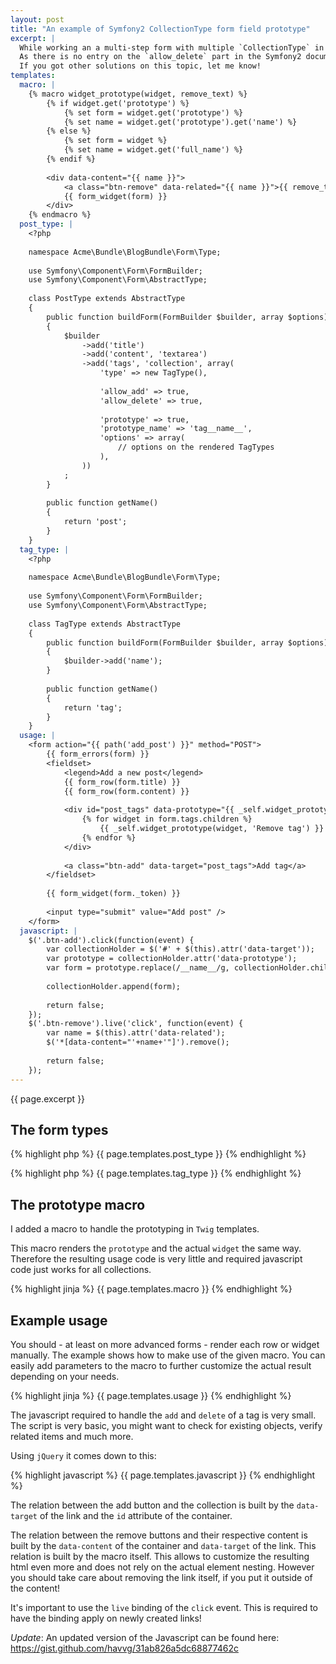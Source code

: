 ```yaml
---
layout: post
title: "An example of Symfony2 CollectionType form field prototype"
excerpt: |
  While working an a multi-step form with multiple `CollectionType` in it, I came across the issue requiring a generic solution for handling `allow_add` and `allow_delete` on a collection.
  As there is no entry on the `allow_delete` part in the Symfony2 documentation itself, this solution may not be the best way to do it.
  If you got other solutions on this topic, let me know!
templates:
  macro: |
    {% macro widget_prototype(widget, remove_text) %}
        {% if widget.get('prototype') %}
            {% set form = widget.get('prototype') %}
            {% set name = widget.get('prototype').get('name') %}
        {% else %}
            {% set form = widget %}
            {% set name = widget.get('full_name') %}
        {% endif %}
    
        <div data-content="{{ name }}">
            <a class="btn-remove" data-related="{{ name }}">{{ remove_text }}</a>
            {{ form_widget(form) }}
        </div>
    {% endmacro %}
  post_type: |
    <?php
    
    namespace Acme\Bundle\BlogBundle\Form\Type;
    
    use Symfony\Component\Form\FormBuilder;
    use Symfony\Component\Form\AbstractType;
    
    class PostType extends AbstractType
    {
        public function buildForm(FormBuilder $builder, array $options)
        {
            $builder
                ->add('title')
                ->add('content', 'textarea')
                ->add('tags', 'collection', array(
                    'type' => new TagType(),
                    
                    'allow_add' => true,
                    'allow_delete' => true,
                    
                    'prototype' => true,
                    'prototype_name' => 'tag__name__',
                    'options' => array(
                        // options on the rendered TagTypes
                    ),
                ))
            ;
        }
        
        public function getName()
        {
            return 'post';
        }
    }
  tag_type: |
    <?php
    
    namespace Acme\Bundle\BlogBundle\Form\Type;
    
    use Symfony\Component\Form\FormBuilder;
    use Symfony\Component\Form\AbstractType;
    
    class TagType extends AbstractType
    {
        public function buildForm(FormBuilder $builder, array $options)
        {
            $builder->add('name');
        }
        
        public function getName()
        {
            return 'tag';
        }
    }
  usage: |
    <form action="{{ path('add_post') }}" method="POST">
        {{ form_errors(form) }}
        <fieldset>
            <legend>Add a new post</legend>
            {{ form_row(form.title) }}
            {{ form_row(form.content) }}
            
            <div id="post_tags" data-prototype="{{ _self.widget_prototype(form.tags, 'Remove tag')|escape }}">
                {% for widget in form.tags.children %}
                    {{ _self.widget_prototype(widget, 'Remove tag') }}
                {% endfor %}
            </div>
            
            <a class="btn-add" data-target="post_tags">Add tag</a>
        </fieldset>
        
        {{ form_widget(form._token) }}
        
        <input type="submit" value="Add post" />
    </form>
  javascript: |
    $('.btn-add').click(function(event) {
        var collectionHolder = $('#' + $(this).attr('data-target'));
        var prototype = collectionHolder.attr('data-prototype');
        var form = prototype.replace(/__name__/g, collectionHolder.children().length);
    
        collectionHolder.append(form);
    
        return false;
    });
    $('.btn-remove').live('click', function(event) {
        var name = $(this).attr('data-related');
        $('*[data-content="'+name+'"]').remove();
    
        return false;
    });
---
```


{{ page.excerpt }}

## The form types

{% highlight php %}
{{ page.templates.post_type }}
{% endhighlight %}

{% highlight php %}
{{ page.templates.tag_type }}
{% endhighlight %}

## The prototype macro

I added a macro to handle the prototyping in `Twig` templates.

This macro renders the `prototype` and the actual `widget` the same way.
Therefore the resulting usage code is very little and required javascript code just works for all collections.

{% highlight jinja %}
{{ page.templates.macro }}
{% endhighlight %}

## Example usage

You should - at least on more advanced forms - render each row or widget manually.
The example shows how to make use of the given macro. You can easily add parameters to the macro to further customize the actual result depending on your needs.

{% highlight jinja %}
{{ page.templates.usage }}
{% endhighlight %}

The javascript required to handle the `add` and `delete` of a tag is very small.
The script is very basic, you might want to check for existing objects, verify related items and much more.

Using `jQuery` it comes down to this:

{% highlight javascript %}
{{ page.templates.javascript }}
{% endhighlight %}

The relation between the add button and the collection is built by the `data-target` of the link and the `id` attribute of the container.

The relation between the remove buttons and their respective content is built by the `data-content` of the container and `data-target` of the link.
This relation is built by the macro itself. This allows to customize the resulting html even more and does not rely on the actual element nesting.
However you should take care about removing the link itself, if you put it outside of the content!

It's important to use the `live` binding of the `click` event. This is required to have the binding apply on newly created links!

*Update*: An updated version of the Javascript can be found here: https://gist.github.com/havvg/31ab826a5dc68877462c
